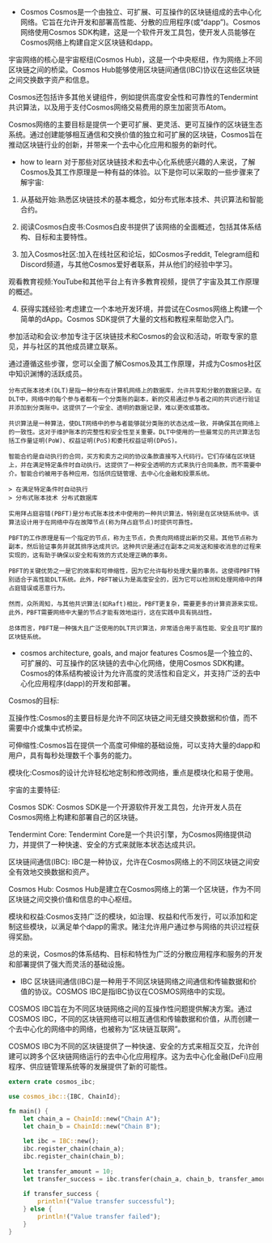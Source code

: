 * Cosmos
Cosmos是一个由独立、可扩展、可互操作的区块链组成的去中心化网络。它旨在允许开发和部署高性能、分散的应用程序(或“dapp”)。Cosmos网络使用Cosmos SDK构建，这是一个软件开发工具包，使开发人员能够在Cosmos网络上构建自定义区块链和dapp。

宇宙网络的核心是宇宙枢纽(Cosmos Hub)，这是一个中央枢纽，作为网络上不同区块链之间的桥梁。Cosmos Hub能够使用区块链间通信(IBC)协议在这些区块链之间交换数字资产和信息。

Cosmos还包括许多其他关键组件，例如提供高度安全性和可靠性的Tendermint共识算法，以及用于支付Cosmos网络交易费用的原生加密货币Atom。

Cosmos网络的主要目标是提供一个更可扩展、更灵活、更可互操作的区块链生态系统。通过创建能够相互通信和交换价值的独立和可扩展的区块链，Cosmos旨在推动区块链行业的创新，并带来一个去中心化应用和服务的新时代。

* how to learn
对于那些对区块链技术和去中心化系统感兴趣的人来说，了解Cosmos及其工作原理是一种有益的体验。以下是你可以采取的一些步骤来了解宇宙:

1. 从基础开始:熟悉区块链技术的基本概念，如分布式账本技术、共识算法和智能合约。

2. 阅读Cosmos白皮书:Cosmos白皮书提供了该网络的全面概述，包括其体系结构、目标和主要特性。

3. 加入Cosmos社区:加入在线社区和论坛，如Cosmos子reddit, Telegram组和Discord频道，与其他Cosmos爱好者联系，并从他们的经验中学习。

观看教育视频:YouTube和其他平台上有许多教育视频，提供了宇宙及其工作原理的概述。

4. 获得实践经验:考虑建立一个本地开发环境，并尝试在Cosmos网络上构建一个简单的dApp。Cosmos SDK提供了大量的文档和教程来帮助您入门。

参加活动和会议:参加专注于区块链技术和Cosmos的会议和活动，听取专家的意见，并与社区的其他成员建立联系。

通过遵循这些步骤，您可以全面了解Cosmos及其工作原理，并成为Cosmos社区中知识渊博的活跃成员。

```
分布式账本技术(DLT)是指一种分布在计算机网络上的数据库，允许共享和分散的数据记录。在DLT中，网络中的每个参与者都有一个分类账的副本，新的交易通过参与者之间的共识进行验证并添加到分类账中。这提供了一个安全、透明的数据记录，难以更改或篡改。

共识算法是一种算法，使DLT网络中的参与者能够就分类账的状态达成一致，并确保其在网络上的一致性。这对于维护账本的完整性和安全性至关重要。DLT中使用的一些最常见的共识算法包括工作量证明(PoW)、权益证明(PoS)和委托权益证明(DPoS)。

智能合约是自动执行的合同，买方和卖方之间的协议条款直接写入代码行。它们存储在区块链上，并在满足特定条件时自动执行。这提供了一种安全透明的方式来执行合同条款，而不需要中介。智能合约被用于各种应用，包括供应链管理、去中心化金融和投票系统。

> 在满足特定条件时自动执行
> 分布式账本技术 分布式数据库 

实用拜占庭容错(PBFT)是分布式账本技术中使用的一种共识算法，特别是在区块链系统中。该算法设计用于在网络中存在故障节点(称为拜占庭节点)时提供可靠性。

PBFT的工作原理是有一个指定的节点，称为主节点，负责向网络提出新的交易。其他节点称为副本，然后验证事务并就其排序达成共识。这种共识是通过在副本之间发送和接收消息的过程来实现的，这有助于确保以安全和有效的方式处理正确的事务。

PBFT的关键优势之一是它的效率和可伸缩性，因为它允许每秒处理大量的事务。这使得PBFT特别适合于高性能DLT系统。此外，PBFT被认为是高度安全的，因为它可以检测和处理网络中的拜占庭错误或恶意行为。

然而，众所周知，与其他共识算法(如Raft)相比，PBFT更复杂，需要更多的计算资源来实现。此外，PBFT需要网络中大量的节点才能有效地运行，这在实践中具有挑战性。

总体而言，PBFT是一种强大且广泛使用的DLT共识算法，非常适合用于高性能、安全且可扩展的区块链系统。
```

* cosmos architecture, goals, and major features
Cosmos是一个独立的、可扩展的、可互操作的区块链的去中心化网络，使用Cosmos SDK构建。Cosmos的体系结构被设计为允许高度的灵活性和自定义，并支持广泛的去中心化应用程序(dapp)的开发和部署。

Cosmos的目标:

互操作性:Cosmos的主要目标是允许不同区块链之间无缝交换数据和价值，而不需要中介或集中式桥梁。

可伸缩性:Cosmos旨在提供一个高度可伸缩的基础设施，可以支持大量的dapp和用户，具有每秒处理数千个事务的能力。

模块化:Cosmos的设计允许轻松地定制和修改网络，重点是模块化和易于使用。

宇宙的主要特征:

Cosmos SDK: Cosmos SDK是一个开源软件开发工具包，允许开发人员在Cosmos网络上构建和部署自己的区块链。

Tendermint Core: Tendermint Core是一个共识引擎，为Cosmos网络提供动力，并提供了一种快速、安全的方式来就账本状态达成共识。

区块链间通信(IBC): IBC是一种协议，允许在Cosmos网络上的不同区块链之间安全有效地交换数据和资产。

Cosmos Hub: Cosmos Hub是建立在Cosmos网络上的第一个区块链，作为不同区块链之间交换价值和信息的中心枢纽。

模块和权益:Cosmos支持广泛的模块，如治理、权益和代币发行，可以添加和定制这些模块，以满足单个dapp的需求。赌注允许用户通过参与网络的共识过程获得奖励。

总的来说，Cosmos的体系结构、目标和特性为广泛的分散应用程序和服务的开发和部署提供了强大而灵活的基础设施。

* IBC
区块链间通信(IBC)是一种用于不同区块链网络之间通信和传输数据和价值的协议。COSMOS IBC是指IBC协议在COSMOS网络中的实现。

COSMOS IBC旨在为不同区块链网络之间的互操作性问题提供解决方案。通过COSMOS IBC，不同的区块链网络可以相互通信和传输数据和价值，从而创建一个去中心化的网络中的网络，也被称为“区块链互联网”。

COSMOS IBC为不同的区块链提供了一种快速、安全的方式来相互交互，允许创建可以跨多个区块链网络运行的去中心化应用程序。这为去中心化金融(DeFi)应用程序、供应链管理系统等的发展提供了新的可能性。

```rust
extern crate cosmos_ibc;

use cosmos_ibc::{IBC, ChainId};

fn main() {
    let chain_a = ChainId::new("Chain A");
    let chain_b = ChainId::new("Chain B");
    
    let ibc = IBC::new();
    ibc.register_chain(chain_a);
    ibc.register_chain(chain_b);
    
    let transfer_amount = 10;
    let transfer_success = ibc.transfer(chain_a, chain_b, transfer_amount);
    
    if transfer_success {
        println!("Value transfer successful");
    } else {
        println!("Value transfer failed");
    }
}
```